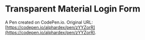 # Transparent Material Login Form

A Pen created on CodePen.io. Original URL: [https://codepen.io/alphardex/pen/zYYZorR](https://codepen.io/alphardex/pen/zYYZorR).


